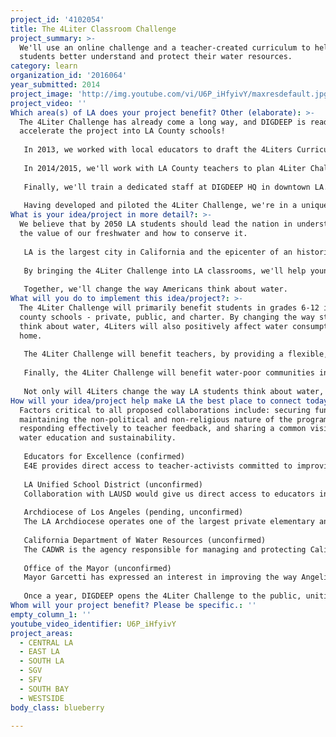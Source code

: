 ```yaml
---
project_id: '4102054'
title: The 4Liter Classroom Challenge
project_summary: >-
  We'll use an online challenge and a teacher-created curriculum to help LA
  students better understand and protect their water resources.
category: learn
organization_id: '2016064'
year_submitted: 2014
project_image: 'http://img.youtube.com/vi/U6P_iHfyivY/maxresdefault.jpg'
project_video: ''
Which area(s) of LA does your project benefit? Other (elaborate): >-
  The 4Liter Challenge has already come a long way, and DIGDEEP is ready to
  accelerate the project into LA County schools!
   
   In 2013, we worked with local educators to draft the 4Liters Curriculum, which has been given a foreword by Catarina de Albuquerque, the UN Special Rapporteur on the Human Right to Water and Sanitation. Then we piloted the 4Liter Challenge in two LA classrooms. 
   
   In 2014/2015, we'll work with LA County teachers to plan 4Liter Challenges in their classrooms. We'll design and mail program-funded kits to educators, and we'll visit local schools with a custom pop-up exhibit. We'll also reach out to student participants and their teachers through our social media channels and a traditional email campaign. 
   
   Finally, we'll train a dedicated staff at DIGDEEP HQ in downtown LA. They'll maintain and improve our online tool (at 4liters.org/teach), work with educators to streamline implementation, visit local and national conferences, grow partnerships, and develop new resources like lessons, videos, and infographics.
   
   Having developed and piloted the 4Liter Challenge, we're in a unique position to scale quickly!
What is your idea/project in more detail?: >-
  We believe that by 2050 LA students should lead the nation in understanding
  the value of our freshwater and how to conserve it. 
   
   LA is the largest city in California and the epicenter of an historic drought. But LA is also a national leader in conservation, technology, media, and entertainment.
   
   By bringing the 4Liter Challenge into LA classrooms, we'll help young Angelinos stop taking water for granted. We'll make water - as a nexus of science, economics, and well-being - a focus of public and private education. We'll prepare LA to deal with future water challenges while building support for populations without reliable water access. 
   
   Together, we'll change the way Americans think about water.
What will you do to implement this idea/project?: >-
  The 4Liter Challenge will primarily benefit students in grades 6-12 in LA
  county schools - private, public, and charter. By changing the way students
  think about water, 4Liters will also positively affect water consumption at
  home.
   
   The 4Liter Challenge will benefit teachers, by providing a flexible, easy-to-use tool that meets new Common-Core standards.
   
   Finally, the 4Liter Challenge will benefit water-poor communities in the US and abroad. Just like a runner uses a marathon to fight breast cancer, 4Liters classrooms can choose to use their Challenge to raise funds for water access projects. Many of these funds will stay right here in the US, where DIGDEEP is the only global water non-profit working in affected communities. 
   
   Not only will 4Liters change the way LA students think about water, it will make a real impact in communities the world over.
How will your idea/project help make LA the best place to connect today? In LA2050?: >-
  Factors critical to all proposed collaborations include: securing funding,
  maintaining the non-political and non-religious nature of the program,
  responding effectively to teacher feedback, and sharing a common vision for
  water education and sustainability. 
   
   Educators for Excellence (confirmed) 
   E4E provides direct access to teacher-activists committed to improving LA education. Though they focus primarily on policy issues, E4E also promotes issue-area learning. We have worked together in the past.
   
   LA Unified School District (unconfirmed) 
   Collaboration with LAUSD would give us direct access to educators in over 1200 schools and a seal of approval to ease adoption. This collaboration is by no means necessary for the success of 4Liters, but we think it's a smart step. LAUSD Associate Superintendent Al Cortes and Health Education Programs Coordinator Lori Vollandt have expressed interest in the program. 
   
   Archdiocese of Los Angeles (pending, unconfirmed)
   The LA Archdiocese operates one of the largest private elementary and middle-school systems in LA County. Collaboration with the Archdiocese would give us direct access to educators and a seal of approval to ease adoption. We are in talks with their Director, Msgr. Pilato.
   
   California Department of Water Resources (unconfirmed)
   The CADWR is the agency responsible for managing and protecting California's water. They have direct links to educators, policy-makers, and funders that could benefit the program. The CADWR also has a direct interest in changing Californian water attitudes.
   
   Office of the Mayor (unconfirmed) 
   Mayor Garcetti has expressed an interest in improving the way Angelinos care for their resources. Collaboration with the Mayor's office would provide public visibility for the project and open the door to funding from LA institutions.
   
   Once a year, DIGDEEP opens the 4Liter Challenge to the public, uniting organizations like Take Part, One.org, Hurley H2O, and teams from major corporations, faith communities, and college campuses. All of these partners are confirmed, and their participation provides national exposure to new teachers.
Whom will your project benefit? Please be specific.: ''
empty_column_1: ''
youtube_video_identifier: U6P_iHfyivY
project_areas:
  - CENTRAL LA
  - EAST LA
  - SOUTH LA
  - SGV
  - SFV
  - SOUTH BAY
  - WESTSIDE
body_class: blueberry

---
```

